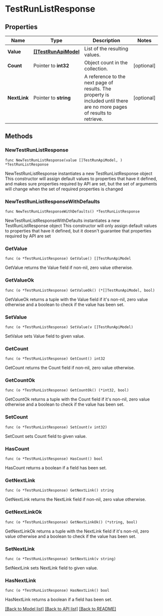 # TestRunListResponse

## Properties

Name | Type | Description | Notes
------------ | ------------- | ------------- | -------------
**Value** | [**[]TestRunApiModel**](TestRunApiModel.md) | List of the resulting values. | 
**Count** | Pointer to **int32** | Object count in the collection. | [optional] 
**NextLink** | Pointer to **string** | A reference to the next page of results. The property is included until there are no more pages of results to retrieve. | [optional] 

## Methods

### NewTestRunListResponse

`func NewTestRunListResponse(value []TestRunApiModel, ) *TestRunListResponse`

NewTestRunListResponse instantiates a new TestRunListResponse object
This constructor will assign default values to properties that have it defined,
and makes sure properties required by API are set, but the set of arguments
will change when the set of required properties is changed

### NewTestRunListResponseWithDefaults

`func NewTestRunListResponseWithDefaults() *TestRunListResponse`

NewTestRunListResponseWithDefaults instantiates a new TestRunListResponse object
This constructor will only assign default values to properties that have it defined,
but it doesn't guarantee that properties required by API are set

### GetValue

`func (o *TestRunListResponse) GetValue() []TestRunApiModel`

GetValue returns the Value field if non-nil, zero value otherwise.

### GetValueOk

`func (o *TestRunListResponse) GetValueOk() (*[]TestRunApiModel, bool)`

GetValueOk returns a tuple with the Value field if it's non-nil, zero value otherwise
and a boolean to check if the value has been set.

### SetValue

`func (o *TestRunListResponse) SetValue(v []TestRunApiModel)`

SetValue sets Value field to given value.


### GetCount

`func (o *TestRunListResponse) GetCount() int32`

GetCount returns the Count field if non-nil, zero value otherwise.

### GetCountOk

`func (o *TestRunListResponse) GetCountOk() (*int32, bool)`

GetCountOk returns a tuple with the Count field if it's non-nil, zero value otherwise
and a boolean to check if the value has been set.

### SetCount

`func (o *TestRunListResponse) SetCount(v int32)`

SetCount sets Count field to given value.

### HasCount

`func (o *TestRunListResponse) HasCount() bool`

HasCount returns a boolean if a field has been set.

### GetNextLink

`func (o *TestRunListResponse) GetNextLink() string`

GetNextLink returns the NextLink field if non-nil, zero value otherwise.

### GetNextLinkOk

`func (o *TestRunListResponse) GetNextLinkOk() (*string, bool)`

GetNextLinkOk returns a tuple with the NextLink field if it's non-nil, zero value otherwise
and a boolean to check if the value has been set.

### SetNextLink

`func (o *TestRunListResponse) SetNextLink(v string)`

SetNextLink sets NextLink field to given value.

### HasNextLink

`func (o *TestRunListResponse) HasNextLink() bool`

HasNextLink returns a boolean if a field has been set.


[[Back to Model list]](../README.md#documentation-for-models) [[Back to API list]](../README.md#documentation-for-api-endpoints) [[Back to README]](../README.md)


